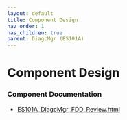 ```yaml
---
layout: default
title: Component Design
nav_order: 1
has_children: true
parent: DiagcMgr (ES101A)
---
```

# Component Design
### Component Documentation

- [ES101A_DiagcMgr_FDD_Review.html](Doc/ES101A_DiagcMgr_FDD_Review.html)

